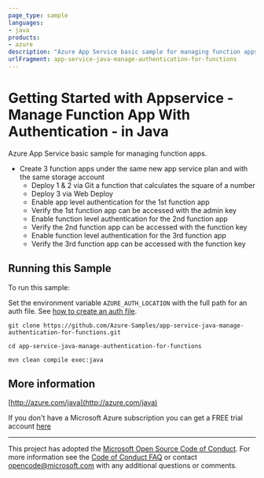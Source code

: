 ```yaml
---
page_type: sample
languages:
- java
products:
- azure
description: "Azure App Service basic sample for managing function apps."
urlFragment: app-service-java-manage-authentication-for-functions
---
```


# Getting Started with Appservice - Manage Function App With Authentication - in Java #


  Azure App Service basic sample for managing function apps.
   - Create 3 function apps under the same new app service plan and with the same storage account
     - Deploy 1 &amp; 2 via Git a function that calculates the square of a number
     - Deploy 3 via Web Deploy
     - Enable app level authentication for the 1st function app
     - Verify the 1st function app can be accessed with the admin key
     - Enable function level authentication for the 2nd function app
     - Verify the 2nd function app can be accessed with the function key
     - Enable function level authentication for the 3rd function app
     - Verify the 3rd function app can be accessed with the function key
 

## Running this Sample ##

To run this sample:

Set the environment variable `AZURE_AUTH_LOCATION` with the full path for an auth file. See [how to create an auth file](https://github.com/Azure/azure-libraries-for-java/blob/master/AUTH.md).

    git clone https://github.com/Azure-Samples/app-service-java-manage-authentication-for-functions.git

    cd app-service-java-manage-authentication-for-functions

    mvn clean compile exec:java

## More information ##

[http://azure.com/java](http://azure.com/java)

If you don't have a Microsoft Azure subscription you can get a FREE trial account [here](http://go.microsoft.com/fwlink/?LinkId=330212)

---

This project has adopted the [Microsoft Open Source Code of Conduct](https://opensource.microsoft.com/codeofconduct/). For more information see the [Code of Conduct FAQ](https://opensource.microsoft.com/codeofconduct/faq/) or contact [opencode@microsoft.com](mailto:opencode@microsoft.com) with any additional questions or comments.
